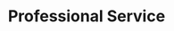 ---
layout: single
classes: wide
title: "Professional Service"
permalink: /service/
author_profile: true
---